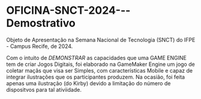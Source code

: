 # OFICINA-SNCT-2024---Demostrativo

Objeto de Apresentação na Semana Nacional de Tecnologia (SNCT) do IFPE - Campus Recife, de 2024.

Com o intuito de *DEMONSTRAR* as capacidades que uma GAME ENGINE tem de criar Jogos Digitais, foi elaborado na GameMaker Engine um jogo de coletar maçãs que visa ser Simples, com características Mobile e capaz de integrar ilustrações que os participantes produzem. Na ocasião, foi feita apenas uma ilustração (do Kirby) devido a limitação do número de dispositvos para tal ativiidade.
